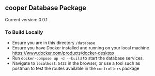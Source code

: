 cooper Database Package
------------------------------

Current version: 0.0.1


### To Build Locally
* Ensure you are in this directory `/database`
* Ensure you have Docker installed and running on your local machine. https://www.docker.com/products/docker-desktop
* Run `docker-compose up -d --build` to start the database services.
* Navigate to `localhost:5432` in the browser, or use a tool such as postman to test the routes available 
in the `controllers` package
